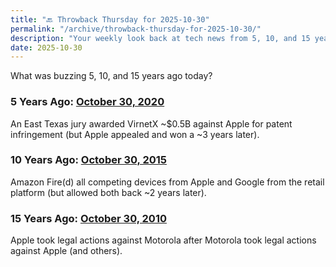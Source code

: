 ```yaml
---
title: "🔙 Throwback Thursday for 2025-10-30"
permalink: "/archive/throwback-thursday-for-2025-10-30/"
description: "Your weekly look back at tech news from 5, 10, and 15 years ago today."
date: 2025-10-30
---
```


What was buzzing 5, 10, and 15 years ago today?

### 5 Years Ago: [October 30, 2020](https://www.techmeme.com/201030/h2355)

An East Texas jury awarded VirnetX ~$0.5B against Apple for patent infringement (but Apple appealed and won a ~3 years later).

### 10 Years Ago: [October 30, 2015](https://www.techmeme.com/151030/h2355)

Amazon Fire(d) all competing devices from Apple and Google from the retail platform (but allowed both back ~2 years later).

### 15 Years Ago: [October 30, 2010](https://www.techmeme.com/101030/h2355)

Apple took legal actions against Motorola after Motorola took legal actions against Apple (and others).
